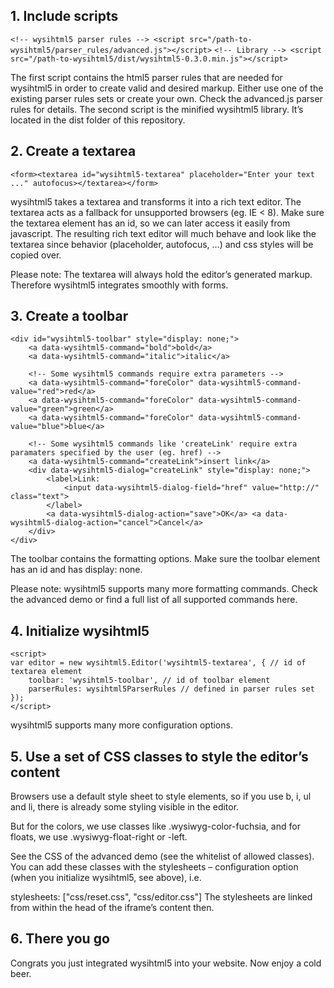 ## 1. Include scripts

`<!-- wysihtml5 parser rules --> <script src="/path-to-wysihtml5/parser_rules/advanced.js"></script>`
`<!-- Library --> <script src="/path-to-wysihtml5/dist/wysihtml5-0.3.0.min.js"></script>`

The first script contains the html5 parser rules that are needed for wysihtml5 in order to create valid and desired markup.
Either use one of the existing parser rules sets or create your own.
Check the advanced.js parser rules for details.
The second script is the minified wysihtml5 library. It’s located in the dist folder of this repository.

## 2. Create a textarea
    <form><textarea id="wysihtml5-textarea" placeholder="Enter your text ..." autofocus></textarea></form>
wysihtml5 takes a textarea and transforms it into a rich text editor. The textarea acts as a fallback for unsupported browsers (eg. IE < 8). Make sure the textarea element has an id, so we can later access it easily from javascript.
The resulting rich text editor will much behave and look like the textarea since behavior (placeholder, autofocus, …) and css styles will be copied over.

Please note: The textarea will always hold the editor’s generated markup. Therefore wysihtml5 integrates smoothly with forms.

## 3. Create a toolbar
    <div id="wysihtml5-toolbar" style="display: none;">
        <a data-wysihtml5-command="bold">bold</a>
        <a data-wysihtml5-command="italic">italic</a>
    
        <!-- Some wysihtml5 commands require extra parameters -->
        <a data-wysihtml5-command="foreColor" data-wysihtml5-command-value="red">red</a>
        <a data-wysihtml5-command="foreColor" data-wysihtml5-command-value="green">green</a>
        <a data-wysihtml5-command="foreColor" data-wysihtml5-command-value="blue">blue</a>
    
        <!-- Some wysihtml5 commands like 'createLink' require extra paramaters specified by the user (eg. href) -->
        <a data-wysihtml5-command="createLink">insert link</a>
        <div data-wysihtml5-dialog="createLink" style="display: none;">
            <label>Link:
                <input data-wysihtml5-dialog-field="href" value="http://" class="text">
            </label>
            <a data-wysihtml5-dialog-action="save">OK</a> <a data-wysihtml5-dialog-action="cancel">Cancel</a>
        </div>
    </div>
The toolbar contains the formatting options. Make sure the toolbar element has an id and has display: none.

Please note: wysihtml5 supports many more formatting commands. Check the advanced demo or find a full list of all supported commands here.

## 4. Initialize wysihtml5
    <script>
    var editor = new wysihtml5.Editor('wysihtml5-textarea', { // id of textarea element
        toolbar: 'wysihtml5-toolbar', // id of toolbar element
        parserRules: wysihtml5ParserRules // defined in parser rules set 
    });
    </script>
wysihtml5 supports many more configuration options.

## 5. Use a set of CSS classes to style the editor’s content
Browsers use a default style sheet to style elements, so if you use b, i, ul and li, there is already some styling visible in the editor.

But for the colors, we use classes like .wysiwyg-color-fuchsia, and for floats, we use .wysiwyg-float-right or -left.

See the CSS of the advanced demo (see the whitelist of allowed classes). You can add these classes with the stylesheets – configuration option (when you initialize wysihtml5, see above), i.e.

stylesheets: ["css/reset.css", "css/editor.css"]
The stylesheets are linked from within the head of the iframe’s content then.

## 6. There you go
Congrats you just integrated wysihtml5 into your website.
Now enjoy a cold beer.